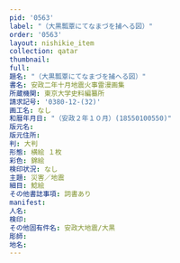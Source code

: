 ```yaml
---
pid: '0563'
label: "（大黒瓢覃にてなまづを捕へる図）"
order: '0563'
layout: nishikie_item
collection: qatar
thumbnail: 
full: 
題名: "（大黒瓢覃にてなまづを捕へる図）"
書名: 安政二年十月地震火事雷漫画集
所蔵機関: 東京大学史料編纂所
請求記号: '0380-12-(32)'
画工名: なし
和暦年月日: "（安政２年１０月）(18550100550)"
版元名: 
版元住所: 
判: 大判
形態: 横絵 １枚
彩色: 錦絵
検印状況: なし
主題: 災害／地震
細目: 鯰絵
その他書誌事項: 詞書あり
manifest: 
人名: 
検印: 
その他固有件名: 安政大地震/大黒
彫師: 
地名: 
---
```

